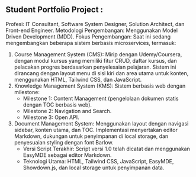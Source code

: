## Student Portfolio Project :

Profesi: IT Consultant, Software System Designer, Solution Architect, dan Front-end Engineer.
Metodologi Pengembangan: Menggunakan Model Driven Development (MDD).
Fokus Pengembangan: Saat ini sedang mengembangkan beberapa sistem berbasis microservices, termasuk:
1. Course Management System (CMS): Mirip dengan Udemy/Coursera, dengan modul kursus yang memiliki fitur CRUD, daftar kursus, dan pelacakan progres berdasarkan penyelesaian pelajaran. Sistem ini dirancang dengan layout menu di sisi kiri dan area utama untuk konten, menggunakan HTML, Tailwind CSS, dan JavaScript.
2. Knowledge Management System (KMS): Sistem berbasis web dengan milestone:
   - Milestone 1: Content Management (pengelolaan dokumen statis dengan TOC berbasis web).
   - Milestone 2: Navigation and Search.
   - Milestone 3: Open API.
3. Document Management System: Menggunakan layout dengan navigasi sidebar, konten utama, dan TOC. Implementasi menyertakan editor Markdown, dukungan untuk penyimpanan di local storage, dan penyesuaian styling dengan font Barlow.
   - Versi Script Terakhir: Script versi 1.0 telah dicatat dan menggunakan EasyMDE sebagai editor Markdown.
   - Teknologi Utama: HTML, Tailwind CSS, JavaScript, EasyMDE, Showdown.js, dan local storage untuk penyimpanan data.
